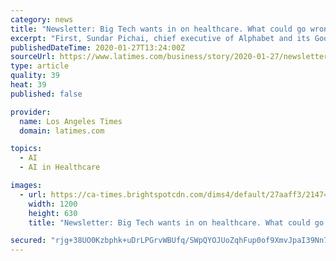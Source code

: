 ```yaml
---
category: news
title: "Newsletter: Big Tech wants in on healthcare. What could go wrong?"
excerpt: "First, Sundar Pichai, chief executive of Alphabet and its Google subsidiary, said at the World Economic Forum at Davos, Switzerland, that healthcare represents a huge opportunity to improve people’s lives using artificial intelligence — something that, not coincidentally, Google is heavily invested in. “Look at the potential here,” he said."
publishedDateTime: 2020-01-27T13:24:00Z
sourceUrl: https://www.latimes.com/business/story/2020-01-27/newsletter-tech-healthcare
type: article
quality: 39
heat: 39
published: false

provider:
  name: Los Angeles Times
  domain: latimes.com

topics:
  - AI
  - AI in Healthcare

images:
  - url: https://ca-times.brightspotcdn.com/dims4/default/27aaff3/2147483647/strip/true/crop/2048x1075+0+144/resize/1200x630!/quality/90/?url=https%3A%2F%2Fcalifornia-times-brightspot.s3.amazonaws.com%2Fbf%2Ffa%2F787997bdfaf288e11de3525d15ca%2Fla-fi-tn-apple-watch-sale-20150423-001
    width: 1200
    height: 630
    title: "Newsletter: Big Tech wants in on healthcare. What could go wrong?"

secured: "rjg+38UO0Kzbphk+uDrLPGrvWBUfq/SWpQYOJUoZqhFup0of9XmvJpaI39Nn7GaSsbvul53HaCC7PTVA8vMwYWdxONBejbOdS9cTmge33v4gNwqqYY76pLk89DFDYuHDkDvY7wDiCjdz371FKsTVhP5fsAPF/4tTItXCuCE6Kei6l2LH2dJCGx8xVaTzAFyaAHUapGI0/Me+3UBPJOdpFtOaPlUrhARp5Nni8ZUIzPVlt+MMbokG8+B5bG/vSs/t9LuBGuRj+DCPDRWZRVHaTpgRcfRgvbfcm+qDNR8OACqtovcmJXAvAZxxzByjTovh;RzjZqs2jQsvA5L4yY74afQ=="
---
```


